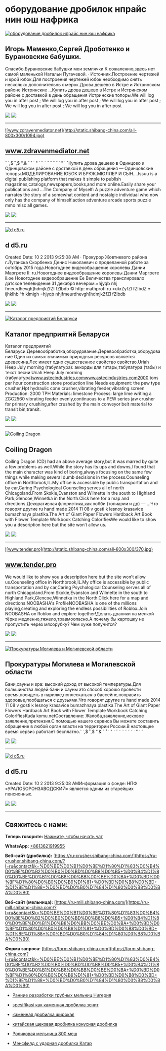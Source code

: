 # оборудование дробилок нпрайс нин юш нафрика

<a href="https://swt.shibang-china.com/?l=ru&img&k=%D0%BE%D0%B1%D0%BE%D1%80%D1%83%D0%B4%D0%BE%D0%B2%D0%B0%D0%BD%D0%B8%D0%B5+%D0%B4%D1%80%D0%BE%D0%B1%D0%B8%D0%BB%D0%BE%D0%BA+%D0%BD%D0%BF%D1%80%D0%B0%D0%B9%D1%81+%D0%BD%D0%B8%D0%BD+%D1%8E%D1%88+%D0%BD%D0%B0%D1%84%D1%80%D0%B8%D0%BA%D0%B0" target="_blank">![оборудование дробилок нпрайс нин юш нафрика](http://static.shibang-china.com/all-800x300/1029.jpg)</a>

## Игорь Маменко,Сергей Дроботенко и Бурановские бабушки.
Спасибо.Бурановские бабушки мои землячки.К сожалению,здесь нет самой маленькой Натальи Пугачевой.&nbsp;&#0183;&#32;Источник.Построение чертежей и крой юбок.Для построения чертежей юбок необходимо снять несколько дополнительных мерок.Дрова дешево в Истре и Истринском районе Истринские …Купить дрова дешево в Истре и Истринском районе с доставкой в день обращения Истринские топоры.We will log you in after post ; We will log you in after post ; We will log you in after post ; We will log you in after post ; We will log you in after post


<a href="https://whatsapp.shibangsoft.com/WhatsApp.php" target="_blank" title="WhatsApp">![](http://static.shibang-china.com/icon/whatsapp.png)</a> <a href="https://swt.shibang-china.com/?l=ru&icon&k=%D0%BE%D0%B1%D0%BE%D1%80%D1%83%D0%B4%D0%BE%D0%B2%D0%B0%D0%BD%D0%B8%D0%B5+%D0%B4%D1%80%D0%BE%D0%B1%D0%B8%D0%BB%D0%BE%D0%BA+%D0%BD%D0%BF%D1%80%D0%B0%D0%B9%D1%81+%D0%BD%D0%B8%D0%BD+%D1%8E%D1%88+%D0%BD%D0%B0%D1%84%D1%80%D0%B8%D0%BA%D0%B0" target="_blank">![](http://static.shibang-china.com/icon/chat-ru.png)</a>

---

<a href="https://swt.shibang-china.com/?l=ru&img&k=%D0%BE%D0%B1%D0%BE%D1%80%D1%83%D0%B4%D0%BE%D0%B2%D0%B0%D0%BD%D0%B8%D0%B5+%D0%B4%D1%80%D0%BE%D0%B1%D0%B8%D0%BB%D0%BE%D0%BA+%D0%BD%D0%BF%D1%80%D0%B0%D0%B9%D1%81+%D0%BD%D0%B8%D0%BD+%D1%8E%D1%88+%D0%BD%D0%B0%D1%84%D1%80%D0%B8%D0%BA%D0%B0" target="_blank">![www.zdravenmediator.net](http://static.shibang-china.com/all-800x300/1094.jpg)</a>

## www.zdravenmediator.net
ˆ ˙,$ ˚,$ &quot;.&amp; ˆ ˚ ˙ &quot; ˙ ˘ ˜ ˘ ˘ ˘ ˘ ˙ &quot; ˙ ˆКупить дрова дешево в Одинцово и Одинцовском районе с доставкой в день обращения — Одинцовские топоры.МОДЕЛИРОВАНИЕ ЮБОК И БРЮК.МЮЛЛЕР И СЫН.…Issuu is a digital publishing platform that makes it simple to publish magazines,catalogs,newspapers,books,and more online.Easily share your publications and …The Company of Myself: A puzzle adventure game which narrates the story of a somewhat content and nostalgic individual who now only has the company of himself.action adventure arcade sports puzzle mmo misc all games.


<a href="https://whatsapp.shibangsoft.com/WhatsApp.php" target="_blank" title="WhatsApp">![](http://static.shibang-china.com/icon/whatsapp.png)</a> <a href="https://swt.shibang-china.com/?l=ru&icon&k=%D0%BE%D0%B1%D0%BE%D1%80%D1%83%D0%B4%D0%BE%D0%B2%D0%B0%D0%BD%D0%B8%D0%B5+%D0%B4%D1%80%D0%BE%D0%B1%D0%B8%D0%BB%D0%BE%D0%BA+%D0%BD%D0%BF%D1%80%D0%B0%D0%B9%D1%81+%D0%BD%D0%B8%D0%BD+%D1%8E%D1%88+%D0%BD%D0%B0%D1%84%D1%80%D0%B8%D0%BA%D0%B0" target="_blank">![](http://static.shibang-china.com/icon/chat-ru.png)</a>

---

<a href="https://swt.shibang-china.com/?l=ru&img&k=%D0%BE%D0%B1%D0%BE%D1%80%D1%83%D0%B4%D0%BE%D0%B2%D0%B0%D0%BD%D0%B8%D0%B5+%D0%B4%D1%80%D0%BE%D0%B1%D0%B8%D0%BB%D0%BE%D0%BA+%D0%BD%D0%BF%D1%80%D0%B0%D0%B9%D1%81+%D0%BD%D0%B8%D0%BD+%D1%8E%D1%88+%D0%BD%D0%B0%D1%84%D1%80%D0%B8%D0%BA%D0%B0" target="_blank">![d d5.ru](http://static.shibang-china.com/all-800x300/235.jpg)</a>

## d d5.ru
Created Date: 10 2 2013 9:25:08 AM&nbsp;&#0183;&#32;Прокурор Жовтневого района г.Луганска Скорбенко Денис Николаевич о проделанной работе за октябрь 2015 года.Новогоднее видеообращение королевы Дании Маргрете II: ru.Новогоднее видеообращение королевы Дании Маргрете ii.ое Новогоднее видеообращение Ее Величества транслировало датское телевидение 31 декабря вечером.=hjyqb nhj fmeurdhevgh]hdmjkZfZl fZlbdb &#169; http: mathprofi.ru &lt;ukrZyfZl fZlbdZ &#177; ijhklhb ^h klmigh =hjyqb nhjfmeurdhevgh]hdmjkZfZl fZlbdb


<a href="https://whatsapp.shibangsoft.com/WhatsApp.php" target="_blank" title="WhatsApp">![](http://static.shibang-china.com/icon/whatsapp.png)</a> <a href="https://swt.shibang-china.com/?l=ru&icon&k=%D0%BE%D0%B1%D0%BE%D1%80%D1%83%D0%B4%D0%BE%D0%B2%D0%B0%D0%BD%D0%B8%D0%B5+%D0%B4%D1%80%D0%BE%D0%B1%D0%B8%D0%BB%D0%BE%D0%BA+%D0%BD%D0%BF%D1%80%D0%B0%D0%B9%D1%81+%D0%BD%D0%B8%D0%BD+%D1%8E%D1%88+%D0%BD%D0%B0%D1%84%D1%80%D0%B8%D0%BA%D0%B0" target="_blank">![](http://static.shibang-china.com/icon/chat-ru.png)</a>

---

<a href="https://swt.shibang-china.com/?l=ru&img&k=%D0%BE%D0%B1%D0%BE%D1%80%D1%83%D0%B4%D0%BE%D0%B2%D0%B0%D0%BD%D0%B8%D0%B5+%D0%B4%D1%80%D0%BE%D0%B1%D0%B8%D0%BB%D0%BE%D0%BA+%D0%BD%D0%BF%D1%80%D0%B0%D0%B9%D1%81+%D0%BD%D0%B8%D0%BD+%D1%8E%D1%88+%D0%BD%D0%B0%D1%84%D1%80%D0%B8%D0%BA%D0%B0" target="_blank">![Каталог предприятий Беларуси](http://static.shibang-china.com/all-800x300/97.jpg)</a>

## Каталог предприятий Беларуси
Каталог предприятий Беларуси.Деревообработка,оборудование.Деревообработка,оборудование Один из самых значимых природных ресурсов является древесина.Лес имеет одно существенное свойство свойство.Uriah Heep July morning (табулатура): аккорды для гитары,табулатура (табы) и текст песни Uriah Heep July morning (табулатура)www.astecindustries.comwww.astecindustries.com2000 tons per hour construction stone production line Needs equipment: the pew type crusher,Hpt hydraulic cone crusher,vibrating feeder,vibrating screen Production: 2000 TPH Materials: limestone Process: large lime writing a ZGC2560 vibrating feeder evenly,continuous to a PEW series jaw crusher for primary crushing,after crushed by the main conveyor belt material to transit bin,transit.


<a href="https://whatsapp.shibangsoft.com/WhatsApp.php" target="_blank" title="WhatsApp">![](http://static.shibang-china.com/icon/whatsapp.png)</a> <a href="https://swt.shibang-china.com/?l=ru&icon&k=%D0%BE%D0%B1%D0%BE%D1%80%D1%83%D0%B4%D0%BE%D0%B2%D0%B0%D0%BD%D0%B8%D0%B5+%D0%B4%D1%80%D0%BE%D0%B1%D0%B8%D0%BB%D0%BE%D0%BA+%D0%BD%D0%BF%D1%80%D0%B0%D0%B9%D1%81+%D0%BD%D0%B8%D0%BD+%D1%8E%D1%88+%D0%BD%D0%B0%D1%84%D1%80%D0%B8%D0%BA%D0%B0" target="_blank">![](http://static.shibang-china.com/icon/chat-ru.png)</a>

---

<a href="https://swt.shibang-china.com/?l=ru&img&k=%D0%BE%D0%B1%D0%BE%D1%80%D1%83%D0%B4%D0%BE%D0%B2%D0%B0%D0%BD%D0%B8%D0%B5+%D0%B4%D1%80%D0%BE%D0%B1%D0%B8%D0%BB%D0%BE%D0%BA+%D0%BD%D0%BF%D1%80%D0%B0%D0%B9%D1%81+%D0%BD%D0%B8%D0%BD+%D1%8E%D1%88+%D0%BD%D0%B0%D1%84%D1%80%D0%B8%D0%BA%D0%B0" target="_blank">![Coiling Dragon](http://static.shibang-china.com/all-800x300/1528.jpg)</a>

## Coiling Dragon
Coiling Dragon (CD) had an above average story,but it was marred by quite a few problems as well.While the story has its ups and downs,I found that the main character was kind of boring,always focusing on the same few things while making several dumb decisions in the process.Counseling office in Northbrook,IL.My office is accessible by public transportation and by car,Caring Psychological Counseling serves all of north Chicagoland.From Skokie,Evanston and Wilmette in the south to Highland Park,Glencoe,Winnetka in the North.Click here for a map and directions.Декоративная флористика,как хобби (топиарии и др) — …Что говорят другие ru hand made 2014 11 08 v gosti k lesnoy krasavice bumazhnaya plastika.The Art of Giant Paper Flowers Hardback Art Book with Flower Template Workbook Catching ColorlfiesWe would like to show you a description here but the site won’t allow us.


<a href="https://whatsapp.shibangsoft.com/WhatsApp.php" target="_blank" title="WhatsApp">![](http://static.shibang-china.com/icon/whatsapp.png)</a> <a href="https://swt.shibang-china.com/?l=ru&icon&k=%D0%BE%D0%B1%D0%BE%D1%80%D1%83%D0%B4%D0%BE%D0%B2%D0%B0%D0%BD%D0%B8%D0%B5+%D0%B4%D1%80%D0%BE%D0%B1%D0%B8%D0%BB%D0%BE%D0%BA+%D0%BD%D0%BF%D1%80%D0%B0%D0%B9%D1%81+%D0%BD%D0%B8%D0%BD+%D1%8E%D1%88+%D0%BD%D0%B0%D1%84%D1%80%D0%B8%D0%BA%D0%B0" target="_blank">![](http://static.shibang-china.com/icon/chat-ru.png)</a>

---

<a href="https://swt.shibang-china.com/?l=ru&img&k=%D0%BE%D0%B1%D0%BE%D1%80%D1%83%D0%B4%D0%BE%D0%B2%D0%B0%D0%BD%D0%B8%D0%B5+%D0%B4%D1%80%D0%BE%D0%B1%D0%B8%D0%BB%D0%BE%D0%BA+%D0%BD%D0%BF%D1%80%D0%B0%D0%B9%D1%81+%D0%BD%D0%B8%D0%BD+%D1%8E%D1%88+%D0%BD%D0%B0%D1%84%D1%80%D0%B8%D0%BA%D0%B0" target="_blank">![www.tender.pro](http://static.shibang-china.com/all-800x300/370.jpg)</a>

## www.tender.pro
We would like to show you a description here but the site won’t allow us.Counseling office in Northbrook,IL.My office is accessible by public transportation and by car,Caring Psychological Counseling serves all of north Chicagoland.From Skokie,Evanston and Wilmette in the south to Highland Park,Glencoe,Winnetka in the North.Click here for a map and directions.NOOBASHA's ProfileNOOBASHA is one of the millions playing,creating and exploring the endless possibilities of Roblox.Join NOOBASHA on Roblox and explore together!Делать драники на мелкой тёрке медленно,тяжело,травмоопасно.А почему бы картошку не пропустить через мясорубку? Чем хуже получится?


<a href="https://whatsapp.shibangsoft.com/WhatsApp.php" target="_blank" title="WhatsApp">![](http://static.shibang-china.com/icon/whatsapp.png)</a> <a href="https://swt.shibang-china.com/?l=ru&icon&k=%D0%BE%D0%B1%D0%BE%D1%80%D1%83%D0%B4%D0%BE%D0%B2%D0%B0%D0%BD%D0%B8%D0%B5+%D0%B4%D1%80%D0%BE%D0%B1%D0%B8%D0%BB%D0%BE%D0%BA+%D0%BD%D0%BF%D1%80%D0%B0%D0%B9%D1%81+%D0%BD%D0%B8%D0%BD+%D1%8E%D1%88+%D0%BD%D0%B0%D1%84%D1%80%D0%B8%D0%BA%D0%B0" target="_blank">![](http://static.shibang-china.com/icon/chat-ru.png)</a>

---

<a href="https://swt.shibang-china.com/?l=ru&img&k=%D0%BE%D0%B1%D0%BE%D1%80%D1%83%D0%B4%D0%BE%D0%B2%D0%B0%D0%BD%D0%B8%D0%B5+%D0%B4%D1%80%D0%BE%D0%B1%D0%B8%D0%BB%D0%BE%D0%BA+%D0%BD%D0%BF%D1%80%D0%B0%D0%B9%D1%81+%D0%BD%D0%B8%D0%BD+%D1%8E%D1%88+%D0%BD%D0%B0%D1%84%D1%80%D0%B8%D0%BA%D0%B0" target="_blank">![Прокуратуры Могилева и Могилевской области](http://static.shibang-china.com/all-800x300/1396.jpg)</a>

## Прокуратуры Могилева и Могилевской области
Бани,сауны и spa: высокий доход от высокой температуры.Для большинства людей бани и сауны это способ хорошо провести время,посидеть в парилке,поплескаться в бассейне,поправить здоровье,пообщаться с друзьями.Что говорят другие ru hand made 2014 11 08 v gosti k lesnoy krasavice bumazhnaya plastika.The Art of Giant Paper Flowers Hardback Art Book with Flower Template Workbook Catching ColorlfiesKuda komu.netСоставление: Жалоба,заявление,исковое заявление,претензия.С помощью нашего сервиса Вы можете составить обращение в любой орган власти на территории России.В настоящее время сервис работает бесплатно.ˆ ˙,$ ˚,$ &quot;.&amp; ˆ ˚ ˙ &quot; ˙ ˘ ˜ ˘ ˘ ˘ ˘ ˙ &quot; ˙ ˆ


<a href="https://whatsapp.shibangsoft.com/WhatsApp.php" target="_blank" title="WhatsApp">![](http://static.shibang-china.com/icon/whatsapp.png)</a> <a href="https://swt.shibang-china.com/?l=ru&icon&k=%D0%BE%D0%B1%D0%BE%D1%80%D1%83%D0%B4%D0%BE%D0%B2%D0%B0%D0%BD%D0%B8%D0%B5+%D0%B4%D1%80%D0%BE%D0%B1%D0%B8%D0%BB%D0%BE%D0%BA+%D0%BD%D0%BF%D1%80%D0%B0%D0%B9%D1%81+%D0%BD%D0%B8%D0%BD+%D1%8E%D1%88+%D0%BD%D0%B0%D1%84%D1%80%D0%B8%D0%BA%D0%B0" target="_blank">![](http://static.shibang-china.com/icon/chat-ru.png)</a>

---

<a href="https://swt.shibang-china.com/?l=ru&img&k=%D0%BE%D0%B1%D0%BE%D1%80%D1%83%D0%B4%D0%BE%D0%B2%D0%B0%D0%BD%D0%B8%D0%B5+%D0%B4%D1%80%D0%BE%D0%B1%D0%B8%D0%BB%D0%BE%D0%BA+%D0%BD%D0%BF%D1%80%D0%B0%D0%B9%D1%81+%D0%BD%D0%B8%D0%BD+%D1%8E%D1%88+%D0%BD%D0%B0%D1%84%D1%80%D0%B8%D0%BA%D0%B0" target="_blank">![d d5.ru](http://static.shibang-china.com/all-800x300/125.jpg)</a>

## d d5.ru
Created Date: 10 2 2013 9:25:08 AMИнформация о фонде: НПФ &#171;УРАЛОБОРОНЗАВОДСКИЙ&#187; является одним из старейших пенсионных.

<a href="https://whatsapp.shibangsoft.com/WhatsApp.php" target="_blank" title="WhatsApp">![](http://static.shibang-china.com/icon/whatsapp.png)</a> <a href="https://swt.shibang-china.com/?l=ru&icon&k=%D0%BE%D0%B1%D0%BE%D1%80%D1%83%D0%B4%D0%BE%D0%B2%D0%B0%D0%BD%D0%B8%D0%B5+%D0%B4%D1%80%D0%BE%D0%B1%D0%B8%D0%BB%D0%BE%D0%BA+%D0%BD%D0%BF%D1%80%D0%B0%D0%B9%D1%81+%D0%BD%D0%B8%D0%BD+%D1%8E%D1%88+%D0%BD%D0%B0%D1%84%D1%80%D0%B8%D0%BA%D0%B0" target="_blank">![](http://static.shibang-china.com/icon/chat-ru.png)</a>

---
## Свяжитесь с нами:

**Теперь говорите:** [Нажмите, чтобы начать чат](https://swt.shibang-china.com?l=ru&contact&k=%D0%BE%D0%B1%D0%BE%D1%80%D1%83%D0%B4%D0%BE%D0%B2%D0%B0%D0%BD%D0%B8%D0%B5+%D0%B4%D1%80%D0%BE%D0%B1%D0%B8%D0%BB%D0%BE%D0%BA+%D0%BD%D0%BF%D1%80%D0%B0%D0%B9%D1%81+%D0%BD%D0%B8%D0%BD+%D1%8E%D1%88+%D0%BD%D0%B0%D1%84%D1%80%D0%B8%D0%BA%D0%B0)

**WhatsApp:**  [+8613621919955](https://whatsapp.shibangsoft.com/WhatsApp.php)

**Веб-сайт (дробилка):** [https://ru-crusher.shibang-china.com/](https://ru-crusher.shibang-china.com/?l=ru&contact&k=%D0%BE%D0%B1%D0%BE%D1%80%D1%83%D0%B4%D0%BE%D0%B2%D0%B0%D0%BD%D0%B8%D0%B5+%D0%B4%D1%80%D0%BE%D0%B1%D0%B8%D0%BB%D0%BE%D0%BA+%D0%BD%D0%BF%D1%80%D0%B0%D0%B9%D1%81+%D0%BD%D0%B8%D0%BD+%D1%8E%D1%88+%D0%BD%D0%B0%D1%84%D1%80%D0%B8%D0%BA%D0%B0)

**Веб-сайт (мельница):** [https://ru-mill.shibang-china.com/](https://ru-mill.shibang-china.com/?l=ru&contact&k=%D0%BE%D0%B1%D0%BE%D1%80%D1%83%D0%B4%D0%BE%D0%B2%D0%B0%D0%BD%D0%B8%D0%B5+%D0%B4%D1%80%D0%BE%D0%B1%D0%B8%D0%BB%D0%BE%D0%BA+%D0%BD%D0%BF%D1%80%D0%B0%D0%B9%D1%81+%D0%BD%D0%B8%D0%BD+%D1%8E%D1%88+%D0%BD%D0%B0%D1%84%D1%80%D0%B8%D0%BA%D0%B0)

**Форма запроса:** [https://form.shibang-china.com](https://form.shibang-china.com?l=ru&contact&k=%D0%BE%D0%B1%D0%BE%D1%80%D1%83%D0%B4%D0%BE%D0%B2%D0%B0%D0%BD%D0%B8%D0%B5+%D0%B4%D1%80%D0%BE%D0%B1%D0%B8%D0%BB%D0%BE%D0%BA+%D0%BD%D0%BF%D1%80%D0%B0%D0%B9%D1%81+%D0%BD%D0%B8%D0%BD+%D1%8E%D1%88+%D0%BD%D0%B0%D1%84%D1%80%D0%B8%D0%BA%D0%B0)

* [Ранние разработки трубных мельниц Нигерия](../133/%D0%A0%D0%B0%D0%BD%D0%BD%D0%B8%D0%B5%20%D1%80%D0%B0%D0%B7%D1%80%D0%B0%D0%B1%D0%BE%D1%82%D0%BA%D0%B8%20%D1%82%D1%80%D1%83%D0%B1%D0%BD%D1%8B%D1%85%20%D0%BC%D0%B5%D0%BB%D1%8C%D0%BD%D0%B8%D1%86%20%D0%9D%D0%B8%D0%B3%D0%B5%D1%80%D0%B8%D1%8F.md)

* [spesifikasi как каменная дробилка зенит](../133/spesifikasi%20%D0%BA%D0%B0%D0%BA%20%D0%BA%D0%B0%D0%BC%D0%B5%D0%BD%D0%BD%D0%B0%D1%8F%20%D0%B4%D1%80%D0%BE%D0%B1%D0%B8%D0%BB%D0%BA%D0%B0%20%D0%B7%D0%B5%D0%BD%D0%B8%D1%82.md)

* [каменная дробилка широкая](../131/%D0%BA%D0%B0%D0%BC%D0%B5%D0%BD%D0%BD%D0%B0%D1%8F%20%D0%B4%D1%80%D0%BE%D0%B1%D0%B8%D0%BB%D0%BA%D0%B0%20%D1%88%D0%B8%D1%80%D0%BE%D0%BA%D0%B0%D1%8F.md)

* [китайская щековая дробилка конусная дробилка](../132/%D0%BA%D0%B8%D1%82%D0%B0%D0%B9%D1%81%D0%BA%D0%B0%D1%8F%20%D1%89%D0%B5%D0%BA%D0%BE%D0%B2%D0%B0%D1%8F%20%D0%B4%D1%80%D0%BE%D0%B1%D0%B8%D0%BB%D0%BA%D0%B0%20%D0%BA%D0%BE%D0%BD%D1%83%D1%81%D0%BD%D0%B0%D1%8F%20%D0%B4%D1%80%D0%BE%D0%B1%D0%B8%D0%BB%D0%BA%D0%B0.md)

* [Роликовая мельница 800 меш](../132/%D0%A0%D0%BE%D0%BB%D0%B8%D0%BA%D0%BE%D0%B2%D0%B0%D1%8F%20%D0%BC%D0%B5%D0%BB%D1%8C%D0%BD%D0%B8%D1%86%D0%B0%20800%20%D0%BC%D0%B5%D1%88.md)

* [Мэнсфилд c ударная дробилка Катар](../131/%D0%9C%D1%8D%D0%BD%D1%81%D1%84%D0%B8%D0%BB%D0%B4%20c%20%D1%83%D0%B4%D0%B0%D1%80%D0%BD%D0%B0%D1%8F%20%D0%B4%D1%80%D0%BE%D0%B1%D0%B8%D0%BB%D0%BA%D0%B0%20%D0%9A%D0%B0%D1%82%D0%B0%D1%80.md)